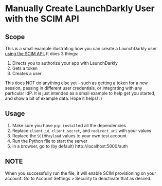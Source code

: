 # Manually Create LaunchDarkly User with the SCIM API

## Scope
This is a small example illustrating how you can create a LaunchDarkly user [using the SCIM API.](https://docs.launchdarkly.com/home/account-security/sso#user-provisioning-with-scim) It does 3 things:

1. Directs you to authorize your app with LaunchDarkly
1. Gets a token
1. Creates a user

This does NOT do anything else yet - such as getting a token for a new session, passing in different user credentials, or integrating with any particular IdP. It is just intended as a small example to help get you started, and show a bit of example data. Hope it helps! :)

## Usage

1. Make sure you have `pip install`ed all the dependencies
2. Replace `client_id`, `client_secret`, and `redirect_uri` with your values
3. Replace the `SCIMPayload` values to your own test account
4. Run the Python file to start the server
5. In a browser, go to (by default) http://localhost:5000/auth

## NOTE
When you successfully run the file, it will enable SCIM provisioning on your account. Go to Account Settings > Security to deactivate that as desired.
